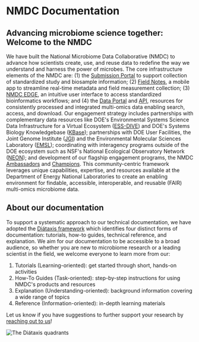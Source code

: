 # NMDC Documentation

## Advancing microbiome science together: Welcome to the NMDC

We have built the National Microbiome Data Collaborative (NMDC) to advance how scientists create, use, and reuse data to redefine the way we understand and harness the power of microbes. The core infrastructure elements of the NMDC are: (1) the [Submission Portal](https://data.microbiomedata.org/submission/home) to support collection of standardized study and biosample information; (2) [Field Notes](https://microbiomedata.org/field-notes/), a mobile app to streamline real-time metadata and field measurement collection; (3) [NMDC EDGE](https://nmdc-edge.org/home), an intuitive user interface to access standardized bioinformatics workflows; and (4) the [Data Portal](https://data.microbiomedata.org/) and [API](https://api.microbiomedata.org/docs), resources for consistently processed and integrated multi-omics data enabling search, access, and download. Our engagement strategy includes partnerships with complementary data resources like DOE's Environmental Systems Science Data Infrastructure for a Virtual Ecosystem ([ESS-DIVE](https://ess-dive.lbl.gov)) and DOE's Systems Biology Knowledgebase ([KBase](https://www.kbase.us)); partnerships with DOE User Facilities, the Joint Genome Institute ([JGI](https://jgi.doe.gov)) and the Environmental Molecular Sciences Laboratory ([EMSL](https://www.emsl.pnnl.gov)); coordinating with interagency programs outside of the DOE ecosystem such as NSF's National Ecological Observatory Network ([NEON](https://www.neonscience.org)); and development of our flagship engagement programs, the NMDC [Ambassadors](https://microbiomedata.org/ambassadors) and [Champions](https://microbiomedata.org/community/championsprogram). This community-centric framework leverages unique capabilities, expertise, and resources available at the Department of Energy National Laboratories to create an enabling environment for findable, accessible, interoperable, and reusable (FAIR) multi-omics microbiome data.

## About our documentation

To support a systematic approach to our technical documentation, we have adopted the [Diátaxis framework](https://diataxis.fr/>) which identifies four distinct forms of documentation: tutorials, how-to guides, technical reference, and explanation. We aim for our documentation to be accessible to a broad audience, so whether you are new to microbiome research or a leading scientist in the field, we welcome everyone to learn more from our:

1. Tutorials (Learning-oriented): get started through short, hands-on activities
2. How-To Guides (Task-oriented): step-by-step instructions for using NMDC's products and resources
3. Explanation (Understanding-oriented): background information covering a wide range of topics
4. Reference (Information-oriented): in-depth learning materials

Let us know if you have suggestions to further support your research by [reaching out to us](https://microbiomedata.org/contact)!

![The Diátaxis quadrants](../_static/images/overview/diataxis_documentation_graphic.png)
